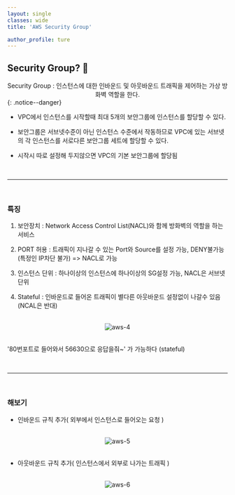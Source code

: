 ```yaml
---
layout: single
classes: wide
title: 'AWS Security Group'

author_profile: ture
---
```


## Security Group? 🍪

<center>  Security Group : 인스턴스에 대한 인바운드 및 아웃바운드 트래픽을 제어하는 가상 방화벽 역할을 한다.</center>
{: .notice--danger}

- VPC에서 인스턴스를 시작할때 최대 5개의 보안그룹에 인스턴스를 할당할 수 있다.

- 보안그룹은 서브넷수준이 아닌 인스턴스 수준에서 작동하므로 VPC에 있는 서브넷의 각 인스턴스를 서로다른 보안그룹 세트에 할당할 수 있다.

- 시작시 따로 설정해 두지않으면 VPC의 기본 보안그룹에 할당됨

<br>
<hr>
<br>

### 특징

1. 보안장치 : Network Access Control List(NACL)와 함께 방화벽의 역할을 하는 서비스

2. PORT 허용 : 트래픽이 지나갈 수 있는 Port와 Source를 설정 가능, DENY불가능(특정인 IP차단 불가) => NACL로 가능

3. 인스턴스 단위 : 하나이상의 인스턴스에 하나이상의 SG설정 가능, NACL은 서브넷단위

4. Stateful : 인바운드로 들어온 트래픽이 별다른 아웃바운드 설정없이 나갈수 있음 (NCAL은 반대)

<br>
<center><img src="../images/2021-10-27-first/aws-4.png" alt="aws-4" /></center>
<br>

'80번포트로 들어와서 56630으로 응답을줘~' 가 가능하다 (stateful)

<br>
<hr>
<br>

### 해보기

- 인바운드 규칙 추가( 외부에서 인스턴스로 들어오는 요청 )

<br>
<center><img src="../images/2021-10-27-first/aws-5.png" alt="aws-5" /></center>
<br>

- 아웃바운드 규칙 추가( 인스턴스에서 외부로 나가는 트래픽 )

<br>
<center><img src="../images/2021-10-27-first/aws-6.png" alt="aws-6" /></center>
<br>
